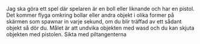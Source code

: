 Jag ska göra ett spel där spelaren är en boll eller liknande och har en pistol. Det kommer flyga omkring bollar eller andra objekt i olika former på skärmen som spawnar in varje sekund, om du blir träffad av ett sådant objekt så dör du. Målet är att undvika objekten med wasd och du kan skjuta objekten med pistolen. Sikta med piltangenterna
